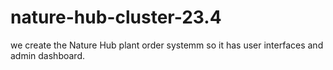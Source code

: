 # nature-hub-cluster-23.4


we create the Nature Hub plant order systemm so it has user interfaces and admin dashboard.
